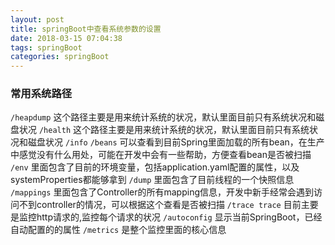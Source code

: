 ```yaml
---
layout: post
title: springBoot中查看系统参数的设置
date: 2018-03-15 07:04:38
tags: springBoot
categories: springBoot
---
```


### 常用系统路径

`/heapdump` 这个路径主要是用来统计系统的状况，默认里面目前只有系统状况和磁盘状况
`/health` 这个路径主要是用来统计系统的状况，默认里面目前只有系统状况和磁盘状况
`/info`
`/beans` 可以查看到目前Spring里面加载的所有bean，在生产中感觉没有什么用处，可能在开发中会有一些帮助，方便查看bean是否被扫描
`/env` 里面包含了目前的环境变量，包括application.yaml配置的属性，以及systemProperties都能够拿到
`/dump` 里面包含了目前线程的一个快照信息
`/mappings` 里面包含了Controller的所有mapping信息，开发中新手经常会遇到访问不到controller的情况，可以根据这个查看是否被扫描
`/trace trace` 目前主要是监控http请求的,监控每个请求的状况
`/autoconfig` 显示当前SpringBoot，已经自动配置的的属性
`/metrics` 是整个监控里面的核心信息
